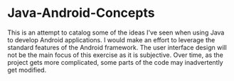 # Java-Android-Concepts
This is an attempt to catalog some of the ideas I've seen when using Java to develop Android applications. I would make an effort to leverage the standard features of the Android framework. The user interface design will not be the main focus of this exercise as it is subjective. Over time, as the project gets more complicated, some parts of the code may inadvertently get modified.
